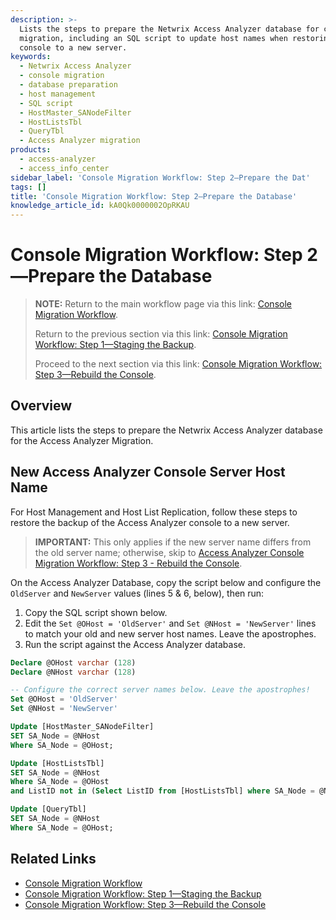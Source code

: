 ```yaml
---
description: >-
  Lists the steps to prepare the Netwrix Access Analyzer database for console
  migration, including an SQL script to update host names when restoring the
  console to a new server.
keywords:
  - Netwrix Access Analyzer
  - console migration
  - database preparation
  - host management
  - SQL script
  - HostMaster_SANodeFilter
  - HostListsTbl
  - QueryTbl
  - Access Analyzer migration
products:
  - access-analyzer
  - access_info_center
sidebar_label: 'Console Migration Workflow: Step 2—Prepare the Dat'
tags: []
title: 'Console Migration Workflow: Step 2—Prepare the Database'
knowledge_article_id: kA0Qk0000002OpRKAU
---
```


# Console Migration Workflow: Step 2—Prepare the Database

> **NOTE:** Return to the main workflow page via this link: [Console Migration Workflow](/docs/kb/accessanalyzer/console-migration-workflow.md).
>
> Return to the previous section via this link: [Console Migration Workflow: Step 1—Staging the Backup](/docs/accessanalyzer/console-migration-workflow-step-1-staging-the-backup).
>
> Proceed to the next section via this link: [Console Migration Workflow: Step 3—Rebuild the Console](/docs/accessanalyzer/console-migration-workflow-step-3-rebuild-the-console).

## Overview

This article lists the steps to prepare the Netwrix Access Analyzer database for the Access Analyzer Migration.

## New Access Analyzer Console Server Host Name

For Host Management and Host List Replication, follow these steps to restore the backup of the Access Analyzer console to a new server.

> **IMPORTANT:** This only applies if the new server name differs from the old server name; otherwise, skip to [Access Analyzer Console Migration Workflow: Step 3 - Rebuild the Console](https://helpcenter.netwrix.com/bundle/z-kb-articles-salesforce/page/kA0Qk0000001T1ZKAU.html).

On the Access Analyzer Database, copy the script below and configure the `OldServer` and `NewServer` values (lines 5 & 6, below), then run:

1. Copy the SQL script shown below.
2. Edit the `Set @OHost = 'OldServer'` and `Set @NHost = 'NewServer'` lines to match your old and new server host names. Leave the apostrophes.
3. Run the script against the Access Analyzer database.

```sql
Declare @OHost varchar (128)
Declare @NHost varchar (128)

-- Configure the correct server names below. Leave the apostrophes!
Set @OHost = 'OldServer'
Set @NHost = 'NewServer'

Update [HostMaster_SANodeFilter]
SET SA_Node = @NHost
Where SA_Node = @OHost;

Update [HostListsTbl]
SET SA_Node = @NHost
Where SA_Node = @OHost
and ListID not in (Select ListID from [HostListsTbl] where SA_Node = @NHost);

Update [QueryTbl]
SET SA_Node = @NHost
Where SA_Node = @OHost;
```

## Related Links

- [Console Migration Workflow](/docs/kb/accessanalyzer/console-migration-workflow.md)
- [Console Migration Workflow: Step 1—Staging the Backup](/docs/accessanalyzer/console-migration-workflow-step-1-staging-the-backup)
- [Console Migration Workflow: Step 3—Rebuild the Console](/docs/accessanalyzer/console-migration-workflow-step-3-rebuild-the-console)
